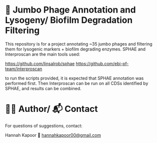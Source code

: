 # 🧬 Jumbo Phage Annotation and Lysogeny/ Biofilm Degradation Filtering

This repository is for a project annotating ~35 jumbo phages and filtering them for lysogenic markers + biofilm degrading enzymes. 
SPHAE and Interproscan are the main tools used: 

https://github.com/linsalrob/sphae
https://github.com/ebi-pf-team/interproscan 

to run the scripts provided, it is expected that SPHAE annotation was performed first. Then Interproscan can be run on all CDSs identified by SPHAE, and results can be combined. 

# 🙋‍♀️ Author/ 📬 Contact

For questions of suggestions, contact: 

Hannah Kapoor
📧 hannahkapoor00@gmail.com 
